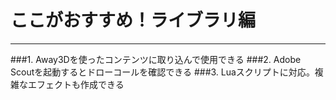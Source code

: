 # ここがおすすめ！ライブラリ編
***
###1. Away3Dを使った<span class="red">コンテンツに取り込んで使用できる</span>
###2. Adobe Scoutを起動すると<span class="red">ドローコールを確認できる</span>
###3. <span class="red">Luaスクリプトに対応</span>。複雑なエフェクトも作成できる

<div class="fixed-right-bottom">
<i class="fa fa fa-spinner fa-spin fa-2x"></i>
</div>